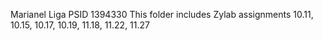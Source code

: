 Marianel Liga 
PSID 1394330 
This folder includes Zylab assignments 10.11, 10.15, 10.17, 10.19, 11.18, 11.22, 11.27
